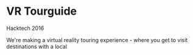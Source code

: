 # VR Tourguide

Hacktech 2016

We're making a virtual reality touring experience - where you get to visit destinations with a local
